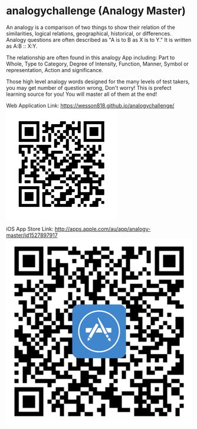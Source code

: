 # analogychallenge (Analogy Master)

An analogy is a comparison of two things to show their relation of the similarities, logical relations, geographical, historical, or differences. Analogy questions are often described as "A is to B as X is to Y." It is written as A:B :: X:Y. 

The relationship are often found in this analogy App including: Part to Whole, Type to Category, Degree of Intensity, Function, Manner, Symbol or representation, Action and significance. 

Those high level analogy words designed for the many levels of test takers, you may get number of question wrong, Don't worry! This is prefect learning source for you! You will master all of them at the end! 

Web Application Link: https://wesson818.github.io/analogychallenge/
[![INSERT YOUR GRAPHIC HERE](https://github.com/wesson818/analogychallenge/blob/master/WebQRCode.png)]()

iOS App Store Link: http://apps.apple.com/au/app/analogy-master/id1527897917
[![INSERT YOUR GRAPHIC HERE](https://github.com/wesson818/analogychallenge/blob/master/iOSQRCode.png)]()
